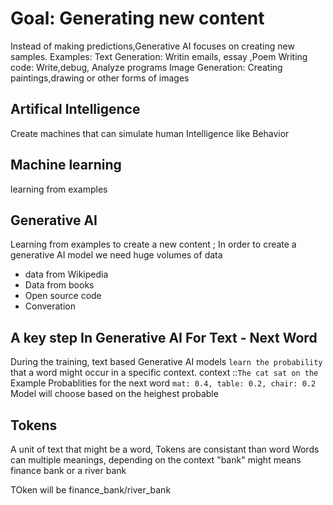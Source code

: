 # Goal: Generating new content
Instead of making predictions,Generative AI focuses on creating new samples.
Examples:
  Text Generation: Writin emails, essay ,Poem
  Writing code: Write,debug, Analyze programs
 Image Generation: Creating  paintings,drawing or other forms of images

## Artifical Intelligence
Create machines that can simulate human Intelligence like Behavior

## Machine learning 
learning from examples

## Generative AI
Learning from examples to create a new content ; In order to create a generative AI model we need huge volumes of data
- data from Wikipedia
- Data from books
- Open source code
- Converation 

## A key step In Generative AI For Text - Next Word
During the training, text based Generative AI models ```learn the probability``` that a word might occur in a specific context.
context ::```The cat sat on the ```
Example Probablities for the next word ```mat: 0.4, table: 0.2, chair: 0.2```
Model will choose based on the heighest probable


## Tokens
A unit of text that might be a word, Tokens are consistant than word
Words can multiple meanings, depending on the context
"bank" might  means finance bank or a river bank

TOken will be finance_bank/river_bank
